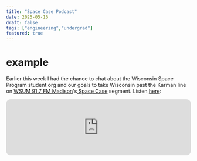 ```yaml
---
title: "Space Case Podcast"
date: 2025-05-16
draft: false
tags: ["engineering","undergrad"]
featured: true
---
```


# example
Earlier this week I had the chance to chat about the Wisconsin Space Program student org and our goals to take Wisconsin past the Karman line on [WSUM 91.7 FM Madison](https://wsum.org/)'s[ Space Case](https://open.spotify.com/show/5ESJvEloyZhM0fbDQ7DrCr) segment. Listen [here](https://open.spotify.com/episode/1PCEckH6gRe78kGdnW6sVo?si=My6gPAZyQlmw92w92mmGVg):

<iframe style="border-radius:12px" 
    src="https://open.spotify.com/embed/episode/1PCEckH6gRe78kGdnW6sVo?utm_source=generator" 
    width="100%" 
    height="152" 
    frameBorder="0" 
    allowfullscreen="" 
    allow="autoplay; clipboard-write; encrypted-media; fullscreen; picture-in-picture" 
    loading="lazy">
</iframe>
